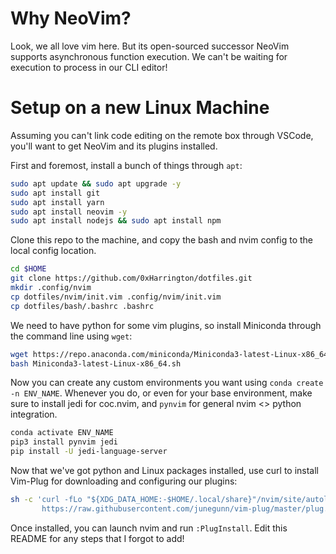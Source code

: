 # Why NeoVim?

Look, we all love vim here. But its open-sourced successor NeoVim supports asynchronous function execution. We can't be waiting for execution to process in our CLI editor!

# Setup on a new Linux Machine

Assuming you can't link code editing on the remote box through VSCode, you'll want to get NeoVim and its plugins installed.

First and foremost, install a bunch of things through `apt`:

```bash
sudo apt update && sudo apt upgrade -y
sudo apt install git
sudo apt install yarn
sudo apt install neovim -y
sudo apt install nodejs && sudo apt install npm
```

Clone this repo to the machine, and copy the bash and nvim config to the local config location.

```bash
cd $HOME
git clone https://github.com/0xHarrington/dotfiles.git
mkdir .config/nvim
cp dotfiles/nvim/init.vim .config/nvim/init.vim
cp dotfiles/bash/.bashrc .bashrc
```

We need to have python for some vim plugins, so install Miniconda through the command line using `wget`:

```bash
wget https://repo.anaconda.com/miniconda/Miniconda3-latest-Linux-x86_64.sh
bash Miniconda3-latest-Linux-x86_64.sh
```

Now you can create any custom environments you want using `conda create -n ENV_NAME`. Whenever you do, or even for your base environment, make sure to install jedi for coc.nvim, and `pynvim` for general nvim <> python integration.

```bash
conda activate ENV_NAME
pip3 install pynvim jedi
pip install -U jedi-language-server
```

Now that we've got python and Linux packages installed, use curl to install Vim-Plug for downloading and configuring our plugins:

```bash
sh -c 'curl -fLo "${XDG_DATA_HOME:-$HOME/.local/share}"/nvim/site/autoload/plug.vim --create-dirs \
       https://raw.githubusercontent.com/junegunn/vim-plug/master/plug.vim'
```

Once installed, you can launch nvim and run `:PlugInstall`. Edit this README for any steps that I forgot to add!
